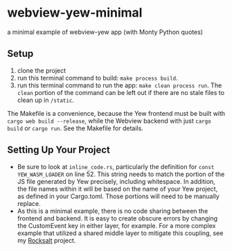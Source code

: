 # webview-yew-minimal
a minimal example of webview-yew app (with Monty Python quotes)

## Setup
1. clone the project
2. run this terminal command to build: `make process build`.
3. run this terminal command to run the app: `make clean process run`. The `clean` portion of the command can be left out if there are no stale files to clean up in `/static`.

The Makefile is a convenience, because the Yew frontend must be built with `cargo web build --release`, while the Webview backend with just `cargo build` or `cargo run`. See the Makefile for details.

## Setting Up Your Project
* Be sure to look at `inline_code.rs`, particularly the definition for `const YEW_WASM_LOADER` on line 52. This string needs to match the portion of the JS file generated by Yew precisely, including whitespace. In addition, the file names within it will be based on the name of your Yew project, as defined in your Cargo.toml. Those portions will need to be manually replace.
* As this is a minimal example, there is no code sharing between the frontend and backend. It is easy to create obscure errors by changing the CustomEvent key in either layer, for example. For a more complex example that utilized a shared middle layer to mitigate this coupling, see my [Rocksalt](https://github.com/mbuscemi/rocksalt) project.  
